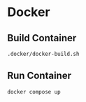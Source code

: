 # Docker

## Build Container

```bash
.docker/docker-build.sh
```

## Run Container

```bash
docker compose up
```